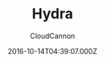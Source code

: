 ---
title: Hydra
github: https://github.com/CloudCannon/hydra-jekyll-template
demo: https://proud-alligator.cloudvent.net/
author: CloudCannon
ssg:
  - Jekyll
cms:
  - Markdown
date: 2016-10-14T04:39:07.000Z
description: ':dragon: Product marketing template for Jekyll'
draft: false
publish_date: '2016-10-14T04:39:07Z'
update_date: '2021-11-25T02:48:57Z'
github_star: 365
github_fork: 343
---